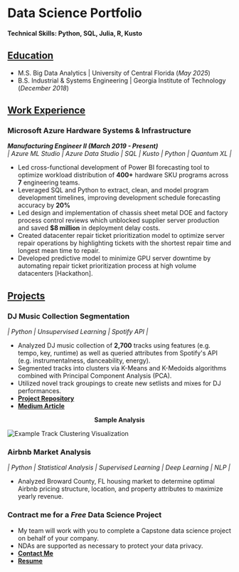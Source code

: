 
# Data Science Portfolio 

#### Technical Skills: Python, SQL, Julia, R, Kusto 

## <ins> Education </ins>
- M.S. Big Data Analytics | University of Central Florida (_May 2025_)
- B.S. Industrial & Systems Engineering | Georgia Institute of Technology (_December 2018_)

## <ins> Work Experience  </ins>

### Microsoft Azure Hardware Systems & Infrastructure  
**_Manufacturing Engineer II (March 2019 - Present)_**  
_| Azure ML Studio | Azure Data Studio | SQL | Kusto | Python | Quantum XL |_  
- Led cross-functional development of Power BI forecasting tool to optimize workload distribution of **400+** hardware SKU programs across **7** engineering teams.
- Leveraged SQL and Python to extract, clean, and model program development timelines, improving development schedule forecasting accuracy by **20%** 
- Led design and implementation of chassis sheet metal DOE and factory process control reviews which unblocked supplier server production and saved **$8 million** in deployment delay costs.
- Created datacenter repair ticket prioritization model to optimize server repair operations by highlighting tickets with the shortest repair time and longest mean time to repair.
- Developed predictive model to minimize GPU server downtime by automating repair ticket prioritization process at high volume datacenters [Hackathon].


## <ins> Projects </ins>
### DJ Music Collection Segmentation  
_| Python | Unsupervised Learning | Spotify API |_  
- Analyzed DJ music collection of **2,700** tracks using features (e.g. tempo, key, runtime) as well as queried attributes from Spotify's API  (e.g. instrumentalness, danceability, energy).
- Segmented tracks into clusters via K-Means and K-Medoids algorithms combined with Principal Component Analysis (PCA).
- Utilized novel track groupings to create new setlists and mixes for DJ performances.
- **[Project Repository](https://github.com/theafronautz/Music_Library_Clustering/tree/main)**
- **[Medium Article](https://medium.com/@fjohnson199517/unsupervised-learning-techniques-for-music-segmentation-84e5e713e701)**

<p align="center">
    <strong>Sample Analysis</strong>
</p>  

![Example Track Clustering Visualization](https://github.com/the-afronautz/DS_portfolio/blob/main/assets/img/kmedoids%20clusters.png?raw=true)
	

### Airbnb Market Analysis 
_| Python | Statistical Analysis | Supervised Learning | Deep Learning | NLP |_  
- Analyzed Broward County, FL housing market to determine optimal Airbnb pricing structure, location, and property attributes to maximize yearly revenue. 

### Contract me for a _Free_ Data Science Project  
- My team will work with you to complete a Capstone data science project on behalf of your company.
- NDAs are supported as necessary to protect your data privacy.  
- **[Contact Me](mailto:fjohnson199517@outlook.com)**
- **[Resume](https://github.com/the-afronautz/DS_portfolio/blob/main/[DRAFT]%20Frank%20Johnson%20Resume%20-%20Fall%2024.pdf)** 




